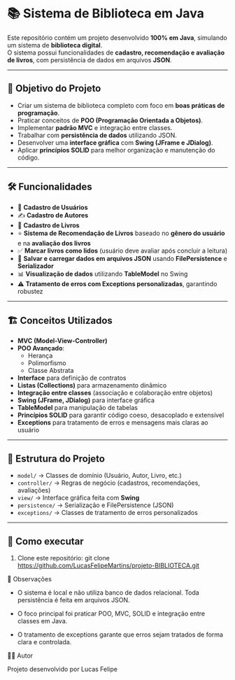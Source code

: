 # 📚 Sistema de Biblioteca em Java  

Este repositório contém um projeto desenvolvido **100% em Java**, simulando um sistema de **biblioteca digital**.  
O sistema possui funcionalidades de **cadastro, recomendação e avaliação de livros**, com persistência de dados em arquivos **JSON**.  

---

## 🎯 Objetivo do Projeto
- Criar um sistema de biblioteca completo com foco em **boas práticas de programação**.  
- Praticar conceitos de **POO (Programação Orientada a Objetos)**.  
- Implementar **padrão MVC** e integração entre classes.  
- Trabalhar com **persistência de dados** utilizando JSON.  
- Desenvolver uma **interface gráfica** com **Swing (JFrame e JDialog)**.  
- Aplicar **princípios SOLID** para melhor organização e manutenção do código.  

---

## 🛠️ Funcionalidades
- 👤 **Cadastro de Usuários**  
- ✍️ **Cadastro de Autores**  
- 📖 **Cadastro de Livros**  
- ⭐ **Sistema de Recomendação de Livros** baseado no **gênero do usuário** e na **avaliação dos livros**  
- ✅ **Marcar livros como lidos** (usuário deve avaliar após concluir a leitura)  
- 💾 **Salvar e carregar dados em arquivos JSON** usando **FilePersistence** e **Serializador**  
- 📊 **Visualização de dados** utilizando **TableModel** no Swing  
- ⚠️ **Tratamento de erros com Exceptions personalizadas**, garantindo robustez  

---

## 🏗️ Conceitos Utilizados
- **MVC (Model-View-Controller)**  
- **POO Avançado**:  
  - Herança  
  - Polimorfismo  
  - Classe Abstrata  
- **Interface** para definição de contratos  
- **Listas (Collections)** para armazenamento dinâmico  
- **Integração entre classes** (associação e colaboração entre objetos)  
- **Swing (JFrame, JDialog)** para interface gráfica  
- **TableModel** para manipulação de tabelas  
- **Princípios SOLID** para garantir código coeso, desacoplado e extensível  
- **Exceptions** para tratamento de erros e mensagens mais claras ao usuário  

---

## 📂 Estrutura do Projeto
- `model/` → Classes de domínio (Usuário, Autor, Livro, etc.)  
- `controller/` → Regras de negócio (cadastros, recomendações, avaliações)  
- `view/` → Interface gráfica feita com **Swing**  
- `persistence/` → Serialização e FilePersistence (JSON)  
- `exceptions/` → Classes de tratamento de erros personalizados  

---

## 🚀 Como executar
1. Clone este repositório:
   git clone https://github.com/LucasFelipeMartins/projeto-BIBLIOTECA.git

📌 Observações

- O sistema é local e não utiliza banco de dados relacional. Toda persistência é feita em arquivos JSON.

- O foco principal foi praticar POO, MVC, SOLID e integração entre classes em Java.

- O tratamento de exceptions garante que erros sejam tratados de forma clara e controlada.

👨‍💻 Autor

Projeto desenvolvido por Lucas Felipe
